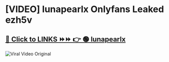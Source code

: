 
 # [VIDEO] lunapearlx Onlyfans Leaked ezh5v

## <h2><a href="https://clipsfans.com/lunapearlx&ref=git">🔗 Click to LINKS ⏩⏩ 👉 🟢 lunapearlx </a></h2>

<a href="https://clipsfans.com/lunapearlx&ref=git" rel="nofollow" data-target="animated-image.originalLink"><img src="https://i.ibb.co.com/xMMVF88/686577567.gif" alt="Viral Video Original" style="max-width: 100%; display: inline-block;" data-target="animated-image.originalImage"></a>

